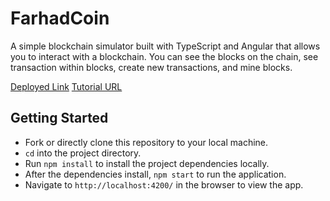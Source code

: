 # FarhadCoin

A simple blockchain simulator built with TypeScript and Angular that allows you to interact with a blockchain. You can see the blocks on the chain, see transaction within blocks, create new transactions, and mine blocks.

[Deployed Link](farhadcoin-1ff38.web.app)
[Tutorial URL](https://www.youtube.com/watch?v=zVqczFZr124)

## Getting Started

- Fork or directly clone this repository to your local machine.
- `cd` into the project directory.
- Run `npm install` to install the project dependencies locally.
- After the dependencies install, `npm start` to run the application.
- Navigate to `http://localhost:4200/` in the browser to view the app.


